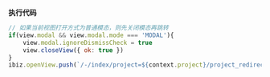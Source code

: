 <p class="panel-title"><b>执行代码</b></p>

```javascript
// 如果当前视图打开方式为普通模态，则先关闭模态再跳转
if(view.modal && view.modal.mode === 'MODAL'){
	view.modal.ignoreDismissCheck = true
	view.closeView({ ok: true })
}
ibiz.openView.push(`/-/index/project=${context.project}/project_redirect_view/-/project_setting_view/srfnav=member/project_member_config_grid_view/-`);
```

